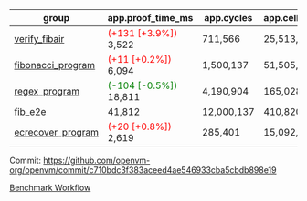 | group | app.proof_time_ms | app.cycles | app.cells_used | leaf.proof_time_ms | leaf.cycles | leaf.cells_used |
| -- | -- | -- | -- | -- | -- | -- |
| [verify_fibair](https://github.com/openvm-org/openvm/blob/benchmark-results/benchmarks-pr/1238/verify_fibair-c710bdc3f383aceed4ae546933cba5cbdb898e19.md) |<span style='color: red'>(+131 [+3.9%])</span> 3,522 |  711,566 |  25,513,765 |- | - | - |
| [fibonacci_program](https://github.com/openvm-org/openvm/blob/benchmark-results/benchmarks-pr/1238/fibonacci-c710bdc3f383aceed4ae546933cba5cbdb898e19.md) |<span style='color: red'>(+11 [+0.2%])</span> 6,094 |  1,500,137 |  51,505,102 |<span style='color: red'>(+60 [+0.5%])</span> 13,305 |  3,086,672 |  110,724,843 |
| [regex_program](https://github.com/openvm-org/openvm/blob/benchmark-results/benchmarks-pr/1238/regex-c710bdc3f383aceed4ae546933cba5cbdb898e19.md) |<span style='color: green'>(-104 [-0.5%])</span> 18,811 |  4,190,904 |  165,028,173 |<span style='color: green'>(-63 [-0.2%])</span> 30,287 |  5,934,083 |  244,144,846 |
| [fib_e2e](https://github.com/openvm-org/openvm/blob/benchmark-results/benchmarks-pr/1238/fib_e2e-c710bdc3f383aceed4ae546933cba5cbdb898e19.md) | 41,812 |  12,000,137 |  410,820,430 | 89,258 |  18,475,915 |  661,017,480 |
| [ecrecover_program](https://github.com/openvm-org/openvm/blob/benchmark-results/benchmarks-pr/1238/ecrecover-c710bdc3f383aceed4ae546933cba5cbdb898e19.md) |<span style='color: red'>(+20 [+0.8%])</span> 2,619 |  285,401 |  15,092,297 |<span style='color: red'>(+455 [+1.1%])</span> 41,712 |  8,652,053 |  365,877,446 |


Commit: https://github.com/openvm-org/openvm/commit/c710bdc3f383aceed4ae546933cba5cbdb898e19

[Benchmark Workflow](https://github.com/openvm-org/openvm/actions/runs/12851731597)

